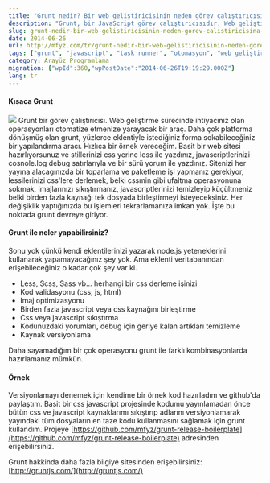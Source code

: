 ```yaml
---
title: "Grunt nedir? Bir web geliştiricisinin neden görev çalıştırıcısına ihtiyacı var?"
description: "Grunt, bir JavaScript görev çalıştırıcısıdır. Web geliştirme süreçlerinizde LESS/Sass derleme, kod doğrulama, imaj optimizasyonu gibi tekrarlayan görevleri nasıl otomatize edebileceğinizi öğrenin."
slug: grunt-nedir-bir-web-gelistiricisinin-neden-gorev-calistiricisina-ihtiyaci-var
date: 2014-06-26
url: http://mfyz.com/tr/grunt-nedir-bir-web-gelistiricisinin-neden-gorev-calistiricisina-ihtiyaci-var/
tags: ["grunt", "javascript", "task runner", "otomasyon", "web geliştirme", "build araçları"]
category: Arayüz Programlama
migration: {"wpId":360,"wpPostDate":"2014-06-26T19:19:29.000Z"}
lang: tr
---
```


#### Kısaca Grunt

![](/images/archive/tr/2014/06/grunt-logo.jpg) Grunt bir görev çalıştırıcısı. Web geliştirme sürecinde ihtiyacınız olan operasyonları otomatize etmenize yarayacak bir araç. Daha çok platforma dönüşmüş olan grunt, yüzlerce eklentiyle istediğiniz forma sokabileceğiniz bir yapılandırma aracı. Hızlıca bir örnek vereceğim. Basit bir web sitesi hazırlıyorsunuz ve stillerinizi css yerine less ile yazdınız, javascriptlerinizi cosnole.log debug satırlarıyla ve bir sürü yorum ile yazdınız. Sitenizi her yayına alacagınızda bir toparlama ve paketleme işi yapmanız gerekiyor, lessilerinizi css'lere derlemek, belki cssmin gibi ufaltma operasyonuna sokmak, imajlarınızı sıkıştırmanız, javascriptlerinizi temizleyip küçültmeniz belki birden fazla kaynağı tek dosyada birleştirmeyi isteyeceksiniz. Her değişiklik yaptığınızda bu işlemleri tekrarlamanıza imkan yok. İşte bu noktada grunt devreye giriyor.

#### Grunt ile neler yapabilirsiniz?

Sonu yok çünkü kendi eklentilerinizi yazarak node.js yeteneklerini kullanarak yapamayacağınız şey yok. Ama eklenti veritabanından erişebileceğiniz o kadar çok şey var ki.

*   Less, Scss, Sass vb... herhangi bir css derleme işinizi
*   Kod validasyonu (css, js, html)
*   Imaj optimizasyonu
*   Birden fazla javascript veya css kaynağını birleştirme
*   Css veya javascript sıkıştırma
*   Kodunuzdaki yorumları, debug için geriye kalan artıkları temizleme
*   Kaynak versiyonlama

Daha sayamadığım bir çok operasyonu grunt ile farklı kombinasyonlarda hazırlamanız mümkün.

#### Örnek

Versiyonlamayı denemek için kendime bir örnek kod hazırladım ve github'da paylaştım. Basit bir css javascript projesinde kodumu yayınlamadan önce bütün css ve javascript kaynaklarımı sıkıştırıp adlarını versiyonlamarak yayındaki tüm dosyaların en taze kodu kullanmasını sağlamak için grunt kullandım. Projeye [https://github.com/mfyz/grunt-release-boilerplate](https://github.com/mfyz/grunt-release-boilerplate) adresinden erişebilirsiniz.

Grunt hakkinda daha fazla bilgiye sitesinden erişebilirsiniz: [http://gruntjs.com/](http://gruntjs.com/)